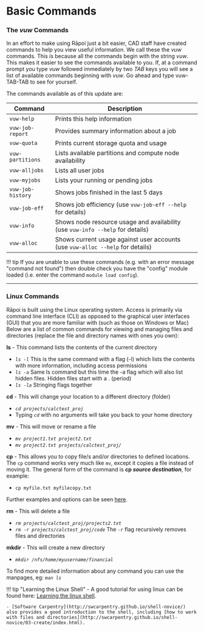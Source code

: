 # Basic Commands
### The _vuw_ Commands

In an effort to make using Rāpoi just a bit easier, CAD staff have created commands to help you view useful information.  We call these the _vuw_ commands.  This is because all the commands begin with the string _vuw_.  This makes it easier to see the commands available to you.  If, at a command prompt you type _vuw_ followed immediately by two _TAB_ keys you will see a list of available commands beginning with _vuw_.  Go ahead and type vuw-TAB-TAB to see for yourself.

The commands available as of this update are:

| Command          | Description                                                              |
|------------------|--------------------------------------------------------------------------|
| `vuw-help`       | Prints this help information                                            |
| `vuw-job-report` | Provides summary information about a job                                |
| `vuw-quota`      | Prints current storage quota and usage                                   |
| `vuw-partitions` | Lists available partitions and compute node availability                 |
| `vuw-alljobs`    | Lists all user jobs                                                      |
| `vuw-myjobs`     | Lists your running or pending jobs                                       |
| `vuw-job-history`| Shows jobs finished in the last 5 days                                   |
| `vuw-job-eff`    | Shows job efficiency (use `vuw-job-eff --help` for details)              |
| `vuw-info`       | Shows node resource usage and availability (use `vuw-info --help` for details) |
| `vuw-alloc`      | Shows current usage against user accounts (use `vuw-alloc --help` for details) |

!!! tip
    If you are unable to use these commands (e.g. with an error message "command not found") then double check you have the "config" module loaded (i.e. enter the command `module load config`).

---

### Linux Commands

Rāpoi is built using the Linux operating system. Access is primarily via command line interface (CLI) as opposed to the graphical user interfaces (GUI) that you are more familiar with (such as those on Windows or Mac) Below are a list of common commands for viewing and managing files and directories (replace the file and directory names with ones you own):

**ls** - This command lists the contents of the current directory

* _`ls -l`_ This is the same command with a flag (-l) which lists the contents with more information, including access permissions
* _`ls -a`_ Same ls command but this time the -a flag which will also list hidden files. Hidden files start with a . (period)
* _`ls -la`_ Stringing flags together

**cd** - This will change your location to a different directory (folder)

* _`cd projects/calctest_proj`_
* Typing _`cd`_ with no arguments will take you back to your home directory

**mv** - This will move or rename a file

* _`mv project1.txt project2.txt`_
* _`mv project2.txt projects/calctest_proj/`_

**cp** - This allows you to copy file/s and/or directories to defined locations. The ```cp``` command works very much like ```mv```, except it copies a file instead of moving it. 
The general form of the command is **cp _source destination_**, for example:

* ```cp myfile.txt myfilecopy.txt```

Further examples and options can be seen [here](https://www.howtoforge.com/linux-cp-command/).

**rm** - This will delete a file

* _`rm projects/calctest_proj/projects2.txt`_
* _`rm -r projects/calctest_proj/code`_
The _`-r`_ flag recursively removes files and directories

**mkdir** - This will create a new directory

* _`mkdir /nfs/home/myusername/financial`_

To find more detailed information about any command you can use the manpages,
eg:  _`man ls`_

!!! tip "Learning the Linux Shell"
    - A good tutorial for using linux can be found here:
    [Learning the linux shell](http://linuxcommand.org/lc3_learning_the_shell.php).

    - [Software Carpentry](http://swcarpentry.github.io/shell-novice/) also provides a good introduction to the shell, including [how to work with files and directories](http://swcarpentry.github.io/shell-novice/03-create/index.html).
